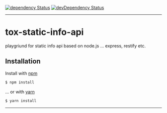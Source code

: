 [![dependency Status][david-dep-image]][david-dep-url]
[![devDependency Status][david-devdep-image]][david-devdep-url]

***

# tox-static-info-api

playgriund for static info api based on node.js ... express, restify etc.


## Installation

Install with [npm](https://www.npmjs.com/)

```sh
$ npm install
```

... or with [yarn](https://yarnpkg.com/en/)

```sh
$ yarn install
```


***

[david-dep-image]: https://david-dm.org/dasrick/tox-static-info-api/status.svg
[david-dep-url]: https://david-dm.org/dasrick/tox-static-info-api#info=dependencies
[david-devdep-image]: https://david-dm.org/dasrick/tox-static-info-api/dev-status.svg
[david-devdep-url]: https://david-dm.org/dasrick/tox-static-info-api#info=devDependencies